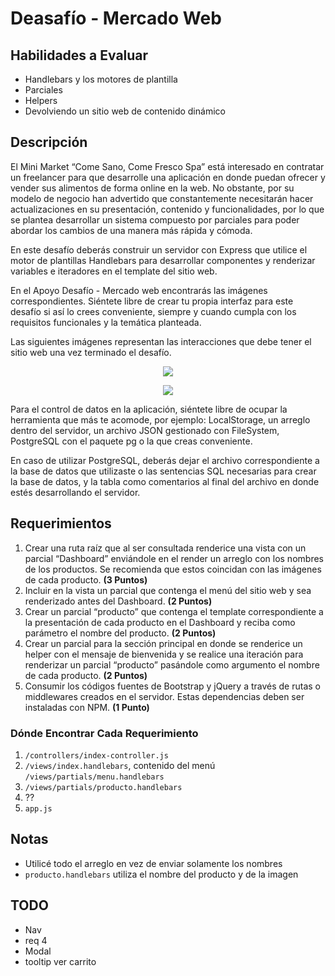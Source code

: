 # Deasafío - Mercado Web

## Habilidades a Evaluar

-  Handlebars y los motores de plantilla
-  Parciales
-  Helpers
-  Devolviendo un sitio web de contenido dinámico

## Descripción

El Mini Market “Come Sano, Come Fresco Spa” está interesado en contratar un freelancer para que desarrolle una aplicación en donde puedan ofrecer y vender sus alimentos de forma online en la web. No obstante, por su modelo de negocio han advertido que constantemente necesitarán hacer actualizaciones en su presentación, contenido y funcionalidades, por lo que se plantea desarrollar un sistema compuesto por parciales para poder abordar los cambios de una manera más rápida y cómoda.

En este desafío deberás construir un servidor con Express que utilice el motor de plantillas Handlebars para desarrollar componentes y renderizar variables e iteradores en el template del sitio web.

En el Apoyo Desafío - Mercado web encontrarás las imágenes correspondientes. Siéntete libre de crear tu propia interfaz para este desafío si así lo crees conveniente, siempre y cuando cumpla con los requisitos funcionales y la temática planteada.

Las siguientes imágenes representan las interacciones que debe tener el sitio web una vez terminado el desafío.

<p align="center">
   <img src="../assets/images/img01.png">
</p>

<p align="center">
   <img src="../assets/images/img02.png">
</p>

Para el control de datos en la aplicación, siéntete libre de ocupar la herramienta que más te acomode, por ejemplo: LocalStorage, un arreglo dentro del servidor, un archivo JSON gestionado con FileSystem, PostgreSQL con el paquete pg o la que creas conveniente.

En caso de utilizar PostgreSQL, deberás dejar el archivo correspondiente a la base de datos que utilizaste o las sentencias SQL necesarias para crear la base de datos, y la tabla como comentarios al final del archivo en donde estés desarrollando el servidor.

## Requerimientos

1. Crear una ruta raíz que al ser consultada renderice una vista con un parcial “Dashboard” enviándole en el render un arreglo con los nombres de los productos. Se recomienda que estos coincidan con las imágenes de cada producto. **(3 Puntos)**
2. Incluir en la vista un parcial que contenga el menú del sitio web y sea renderizado antes del Dashboard. **(2 Puntos)**
3. Crear un parcial “producto” que contenga el template correspondiente a la presentación de cada producto en el Dashboard y reciba como parámetro el nombre del producto. **(2 Puntos)**
4. Crear un parcial para la sección principal en donde se renderice un helper con el mensaje de bienvenida y se realice una iteración para renderizar un parcial “producto” pasándole como argumento el nombre de cada producto. **(2 Puntos)**
5. Consumir los códigos fuentes de Bootstrap y jQuery a través de rutas o middlewares creados en el servidor. Estas dependencias deben ser instaladas con NPM. **(1 Punto)**

### Dónde Encontrar Cada Requerimiento

1. `/controllers/index-controller.js`
2. `/views/index.handlebars`, contenido del menú `/views/partials/menu.handlebars`
3. `/views/partials/producto.handlebars`
4. ??
5. `app.js`

## Notas

-  Utilicé todo el arreglo en vez de enviar solamente los nombres
-  `producto.handlebars` utiliza el nombre del producto y de la imagen

## TODO

-  Nav
-  req 4
-  Modal
-  tooltip ver carrito
